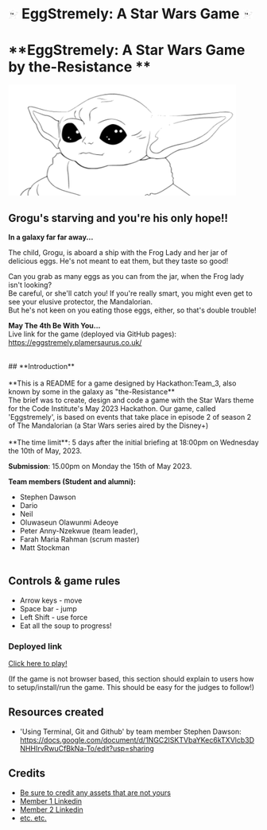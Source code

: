 # <img src="./mediaREADME/images/logo.png" alt="logo" width="20px" height="18px"/> <em></em>EggStremely</em>: A Star Wars Game <img src="./mediaREADME/images/logo.png" alt="logo" width="20px" height="18px"/>

# **EggStremely: A Star Wars Game by the-Resistance **

![logo](./mediaREADME/images/logo.png)

## **Grogu's starving and you're his only hope!!**

**In a galaxy far far away...**

The child, Grogu, is aboard a ship with the Frog Lady and her jar of delicious eggs. He's not meant to eat them, but they taste so good!

Can you grab as many eggs as you can from the jar, when the Frog lady isn't looking?  
 Be careful, or she'll catch you!
If you're really smart, you might even get to see your elusive protector, the Mandalorian.  
 But he's not keen on you eating those eggs, either, so that's double trouble!

**May The 4th Be With You...**
<br>
Live link for the game (deployed via GitHub pages): https://eggstremely.plamersaurus.co.uk/

<br>
## **Introduction**
<br>
<br>
**This is a README for a game designed by Hackathon:Team_3, also known by some in the galaxy as "the-Resistance**  
<br>
The brief was to create, design and code a game with the Star Wars theme for the Code Institute's May 2023 Hackathon. Our game, called 'Eggstremely', is based on events that take place in episode 2 of season 2 of The Mandalorian (a Star Wars series aired by the Disney+)
<br>
<br>
**The time limit**: 5 days after the initial briefing at 18:00pm on Wednesday the 10th of May, 2023.

**Submission**: 15.00pm on Monday the 15th of May 2023.
<br>

**Team members (Student and alumni):**
<br>

- Stephen Dawson
- Dario
- Neil
- Oluwaseun Olawunmi Adeoye
- Peter Anny-Nzekwue (team leader),
- Farah Maria Rahman (scrum master)
- Matt Stockman
  <br>
  <br>

## Controls & game rules

- Arrow keys - move
- Space bar - jump
- Left Shift - use force
- Eat all the soup to progress!

### Deployed link

[Click here to play!](https://www.example.com)

(If the game is not browser based, this section should explain to users how to setup/install/run the game. This should be easy for the judges to follow!)

## Resources created

- 'Using Terminal, Git and Github' by team member Stephen Dawson: https://docs.google.com/document/d/1NGC2ISKTVbaYKec6kTXVlcb3DNHHIrvRwuCfBkNa-To/edit?usp=sharing

## Credits

- [Be sure to credit any assets that are not yours](https://www.example.com)
- [Member 1 Linkedin](https://www.linkedin.com)
- [Member 2 Linkedin](https://www.linkedin.com)
- [etc. etc.](https://www.example.com)
